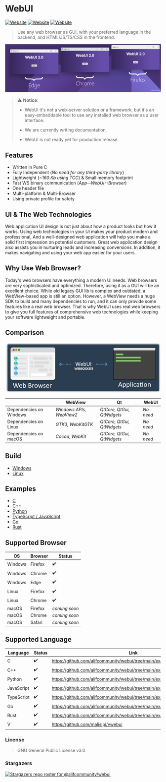# WebUI

[![Website](https://img.shields.io/circleci/project/github/badges/shields/master?style=for-the-badge)](https://github.com/alifcommunity/webui) [![Website](https://img.shields.io/github/issues/alifcommunity/webui.svg?branch=master&style=for-the-badge&url=https://google.com)](https://github.com/alifcommunity/webui/issues) [![Website](https://img.shields.io/website?label=webui.me&style=for-the-badge&url=https://google.com)](https://webui.me/)

> Use any web browser as GUI, with your preferred language in the backend, and HTML/JS/TS/CSS in the frontend.

![ScreenShot](screenshot.png)

> :warning: **Notice**:
> 
> * WebUI it's not a web-server solution or a framework, but it's an easy-embeddable tool to use any installed web browser as a user interface.
> 
> * We are currently writing documentation.
> 
> * WebUI is not ready yet for production release.

## Features

- Written in Pure C
- Fully Independent (*No need for any third-party library*)
- Lightweight (*~160 Kb using TCC*) & Small memory footprint
- Fast WS binary communication (*App--WebUI--Browser*)
- One header file
- Multi-platform & Multi-Browser
- Using private profile for safety

## UI & The Web Technologies

Web application UI design is not just about how a product looks but how it works. Using web technologies in your UI makes your product modern and professional, And a well-designed web application will help you make a solid first impression on potential customers. Great web application design also assists you in nurturing leads and increasing conversions. In addition, it makes navigating and using your web app easier for your users.

## Why Use Web Browser?

Today's web browsers have everything a modern UI needs. Web browsers are very sophisticated and optimized. Therefore, using it as a GUI will be an excellent choice. While old legacy GUI lib is complex and outdated, a WebView-based app is still an option. However, a WebView needs a huge SDK to build and many dependencies to run, and it can only provide some features like a real web browser. That is why WebUI uses real web browsers to give you full features of comprehensive web technologies while keeping your software lightweight and portable.

## Comparison

![ScreenShot](webui_diagram.png)

|  | WebView | Qt | WebUI |
| ------ | ------ | ------ | ------ |
| Dependencies on Windows | *Windows APIs, WebView2* | *QtCore, QtGui, QtWidgets* | *No need* |
| Dependencies on Linux | *GTK3, WebKitGTK* | *QtCore, QtGui, QtWidgets* | *No need* |
| Dependencies on macOS | *Cocoa, WebKit* | *QtCore, QtGui, QtWidgets* | *No need* |

## Build

 - [Windows](https://github.com/alifcommunity/webui/tree/main/build/Windows)
 - [Linux](https://github.com/alifcommunity/webui/tree/main/build/Linux)

## Examples

 - [C](https://github.com/alifcommunity/webui/tree/main/examples/C)
 - [C++](https://github.com/alifcommunity/webui/tree/main/examples/C++)
 - [Python](https://github.com/alifcommunity/webui/tree/main/examples/Python)
 - [TypeScript / JavaScript](https://github.com/alifcommunity/webui/tree/main/examples/TypeScript)
 - [Go](https://github.com/alifcommunity/webui/tree/main/examples/Go/hello_world)
 - [Rust](https://github.com/alifcommunity/webui/tree/main/examples/Rust/hello_world)

## Supported Browser

| OS | Browser | Status |
| ------ | ------ | ------ |
| Windows | Firefox | ✔️ |
| Windows | Chrome | ✔️ |
| Windows | Edge | ✔️ |
| Linux | Firefox | ✔️ |
| Linux | Chrome | ✔️ |
| macOS | Firefox | *coming soon* |
| macOS | Chrome | *coming soon* |
| macOS | Safari | *coming soon* |

## Supported Language

| Language | Status | Link |
| ------ | ------ | ------ |
| C | ✔️ | https://github.com/alifcommunity/webui/tree/main/examples/C |
| C++ | ✔️ | https://github.com/alifcommunity/webui/tree/main/examples/C%2B%2B |
| Python | ✔️ | https://github.com/alifcommunity/webui/tree/main/examples/Python |
| JavaScript | ✔️ | https://github.com/alifcommunity/webui/tree/main/examples/TypeScript/Nodejs |
| TypeScript | ✔️ | https://github.com/alifcommunity/webui/tree/main/examples/TypeScript/Deno |
| Go | ✔️ | https://github.com/alifcommunity/webui/tree/main/examples/Go |
| Rust | ✔️ | https://github.com/alifcommunity/webui/tree/main/examples/Rust |
| V | ✔️ | https://github.com/malisipi/vwebui |

### License

> GNU General Public License v3.0

### Stargazers

[![Stargazers repo roster for @alifcommunity/webui](https://reporoster.com/stars/alifcommunity/webui)](https://github.com/alifcommunity/webui/stargazers)
